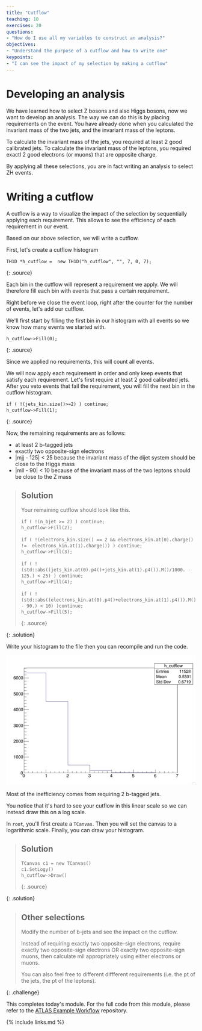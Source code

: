 ```yaml
---
title: "Cutflow"
teaching: 10
exercises: 20
questions:
- "How do I use all my variables to construct an analysis?"
objectives:
- "Understand the purpose of a cutflow and how to write one"
keypoints:
- "I can see the impact of my selection by making a cutflow"
---
```


# Developing an analysis

We have learned how to select Z bosons and also Higgs bosons, now we want to develop an analysis. The way we can do this is by placing requirements on the event. You have already done when you calculated the invariant mass of the two jets, and the invariant mass of the leptons.

To calculate the invariant mass of the jets, you required at least 2 good calibrated jets. To calculate the invariant mass of the leptons, you required exactl 2 good electrons (or muons) that are opposite charge.

By applying all these selections, you are in fact writing an analysis to select ZH events.

# Writing a cutflow

A cutflow is a way to visualize the impact of the selection by sequentially applying each requirement. This allows to see the efficiency of each requirement in our event.

Based on our above selection, we will write a cutflow.

First, let's create a cutflow histogram
~~~code
TH1D *h_cutflow =  new TH1D("h_cutflow", "", 7, 0, 7);
~~~
{: .source}

Each bin in the cutflow will represent a requirement we apply. We will therefore fill each bin with events that pass a certain requirement.

Right before we close the event loop, right after the counter for the number of events, let's add our cutflow. 

We'll first start by filling the first bin in our histogram with all events so we know how many events we started with.

~~~code
h_cutflow->Fill(0);
~~~
{: .source}

Since we applied no requirements, this will count all events.

We will now apply each requirement in order and only keep events that satisfy each requirement. Let's first require at least 2 good calibrated jets. After you veto events that fail the requirement, you will fill the next bin in the cutflow histogram.

~~~code
if ( !(jets_kin.size()>=2) ) continue;
h_cutflow->Fill(1);
~~~
{: .source}

Now, the remaining requirements are as follows: 
- at least 2 b-tagged jets  
- exactly two opposite-sign electrons 
- \|mjj - 125\| < 25  because the invariant mass of the dijet system should be close to the Higgs mass
- \|mll - 90\| < 10 because of the invariant mass of the two leptons should be close to the Z mass

> ## Solution
>
> Your remaining cutflow should look like this.
>
> ~~~code
> if ( !(n_bjet >= 2) ) continue;
> h_cutflow->Fill(2);
>
> if ( !(electrons_kin.size() == 2 && electrons_kin.at(0).charge() !=  electrons_kin.at(1).charge()) ) continue;
> h_cutflow->Fill(3);
> 
> if ( !(std::abs((jets_kin.at(0).p4()+jets_kin.at(1).p4()).M()/1000. - 125.) < 25) ) continue;
> h_cutflow->Fill(4);
> 
> if ( !(std::abs((electrons_kin.at(0).p4()+electrons_kin.at(1).p4()).M()/1000. - 90.) < 10) )continue;
> h_cutflow->Fill(5);
> ~~~
> {: .source}
>
{: .solution}

Write your histogram to the file then you can recompile and run the code.

![image info](./../fig/cutflow.jpg)

Most of the inefficiency comes from requiring 2 b-tagged jets. 

You notice that it's hard to see your cutflow in this linear scale so we can instead draw this on a log scale. 

In `root`, you'll first create a `TCanvas`. Then you will set the canvas to a logarithmic scale. Finally, you can draw your histogram.

> ## Solution
>
> ~~~code
> TCanvas c1 = new TCanvas()
> c1.SetLogy()
> h_cutflow->Draw()
> ~~~
> {: .source}
>
{: .solution}


> ## Other selections
>
> Modify the number of b-jets and see the impact on the cutflow.
>
> Instead of requiring exactly two opposite-sign electrons, require exactly two opposite-sign electrons OR exactly two opposite-sign muons, then calculate mll appropriately using either electrons or muons.
>
> You can also feel free to different diffferent requirements (i.e. the pt of the jets, the pt of the leptons).
>
{: .challenge}

This completes today's module. For the full code from this module, please refer to the [ATLAS Example Workflow](https://gitlab.cern.ch/usatlas-computing-bootcamp-2021/v8-example-workflow) repository.

{% include links.md %}

